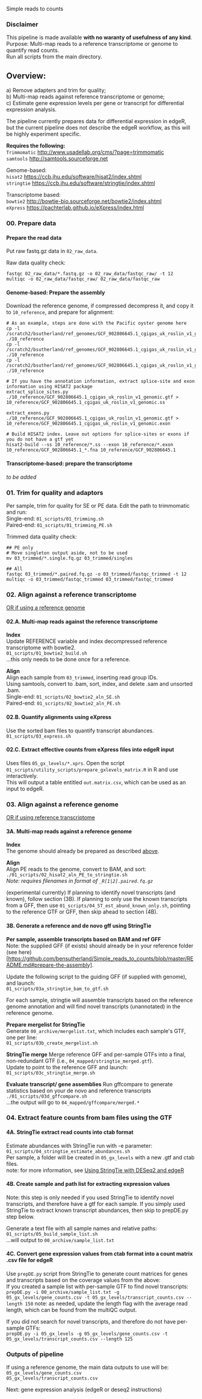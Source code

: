 Simple reads to counts

### Disclaimer
This pipeline is made available **with no waranty of usefulness of any kind**.      
Purpose: Multi-map reads to a reference transcriptome or genome to quantify read counts.       
Run all scripts from the main directory.       

## Overview:
  a) Remove adapters and trim for quality;    
  b) Multi-map reads against reference transcriptome or genome;    
  c) Estimate gene expression levels per gene or transcript for differential expression analysis.     
  
The pipeline currently prepares data for differential expression in edgeR, but the current pipeline does not describe the edgeR workflow, as this will be highly experiment specific.       

**Requires the following:**  
`Trimmomatic`   http://www.usadellab.org/cms/?page=trimmomatic  
`samtools`      http://samtools.sourceforge.net    

Genome-based:     
`hisat2`        https://ccb.jhu.edu/software/hisat2/index.shtml    
`stringtie`     https://ccb.jhu.edu/software/stringtie/index.shtml    

Transcriptome based:      
`bowtie2`       http://bowtie-bio.sourceforge.net/bowtie2/index.shtml        
`eXpress`       https://pachterlab.github.io/eXpress/index.html        


### 00. Prepare data
#### Prepare the read data
Put raw fastq.gz data in `02_raw_data`.        

Raw data quality check:       
```
fastqc 02_raw_data/*.fastq.gz -o 02_raw_data/fastqc_raw/ -t 12
multiqc -o 02_raw_data/fastqc_raw/ 02_raw_data/fastqc_raw
```

#### Genome-based: Prepare the assembly
Download the reference genome, if compressed decompress it, and copy it to `10_reference`, and prepare for alignment:         
```
# As an example, steps are done with the Pacific oyster genome here
cp -l /scratch2/bsutherland/ref_genomes/GCF_902806645.1_cgigas_uk_roslin_v1_genomic.fna ./10_reference
cp -l /scratch2/bsutherland/ref_genomes/GCF_902806645.1_cgigas_uk_roslin_v1_genomic.gff ./10_reference
cp -l /scratch2/bsutherland/ref_genomes/GCF_902806645.1_cgigas_uk_roslin_v1_genomic.gtf ./10_reference

# If you have the annotation information, extract splice-site and exon information using HISAT2 package
extract_splice_sites.py ./10_reference/GCF_902806645.1_cgigas_uk_roslin_v1_genomic.gtf > 10_reference/GCF_902806645.1_cgigas_uk_roslin_v1_genomic.ss

extract_exons.py ./10_reference/GCF_902806645.1_cgigas_uk_roslin_v1_genomic.gtf > 10_reference/GCF_902806645.1_cgigas_uk_roslin_v1_genomic.exon

# Build HISAT2 index. Leave out options for splice-sites or exons if  you do not have a gtf yet
hisat2-build --ss 10_reference/*.ss --exon 10_reference/*.exon 10_reference/GCF_902806645.1_*.fna 10_reference/GCF_902806645.1 

```

#### Transcriptome-based: prepare the transcriptome
_to be added_        


### 01. Trim for quality and adaptors
Per sample, trim for quality for SE or PE data. Edit the path to trimmomatic and run:        
Single-end: `01_scripts/01_trimming.sh`     
Paired-end: `01_scripts/01_trimming_PE.sh`      

Trimmed data quality check:     
```
## PE only
# Move singleton output aside, not to be used
mv 03_trimmed/*.single.fq.gz 03_trimmed/singles       

## All
fastqc 03_trimmed/*.paired.fq.gz -o 03_trimmed/fastqc_trimmed -t 12         
multiqc -o 03_trimmed/fastqc_trimmed 03_trimmed/fastqc_trimmed       

```


### 02. Align against a reference transcriptome
[OR if using a reference genome](https://github.com/bensutherland/Simple_reads_to_counts#03-align-against-a-reference-genome)

#### 02.A. Multi-map reads against the reference transcriptome     
**Index**          
Update REFERENCE variable and index decompressed reference transcriptome with bowtie2.    
`01_scripts/01_bowtie2_build.sh`       
...this only needs to be done once for a reference.      

**Align**          
Align each sample from `03_trimmed`, inserting read group IDs.    
Using samtools, convert to .bam, sort, index, and delete .sam and unsorted .bam.    
Single-end: `01_scripts/02_bowtie2_aln_SE.sh`       
Paired-end: `01_scripts/02_bowtie2_aln_PE.sh`        

#### 02.B. Quantify alignments using eXpress  
Use the sorted bam files to quantify transcript abundances.       
`01_scripts/03_express.sh`      

#### 02.C. Extract effective counts from eXpress files into edgeR input
Uses files `05_gx_levels/*.xprs`. Open the script `01_scripts/utility_scripts/prepare_gxlevels_matrix.R` in R and use interactively.   
This will output a table entitled `out.matrix.csv`, which can be used as an input to edgeR.    


### 03. Align against a reference genome 
[OR if using reference transcriptome](https://github.com/bensutherland/Simple_reads_to_counts#02-align-against-a-reference-transcriptome)

#### 3A. Multi-map reads against a reference genome
**Index**       
The genome should already be prepared as described [above](https://github.com/bensutherland/Simple_reads_to_counts#prepare-the-assembly).        

**Align**            
Align PE reads to the genome, convert to BAM, and sort:          
`./01_scripts/02_hisat2_aln_PE_to_stringtie.sh`         
_Note: requires filenames in format of `_R[1|2].paired.fq.gz`_        

(experimental currently) If planning to identify novel transcripts (and known), follow section (3B). If planning to only use the known transcripts from a GFF, then use `01_scripts/04_ST_est_abund_known_only.sh`, pointing to the reference GTF or GFF, then skip ahead to section (4B).        

#### 3B. Generate a reference and de novo gff using StringTie 
**Per sample, assemble transcripts based on BAM and ref GFF**         
Note: the supplied GFF (if exists) should already be in your reference folder (see here)[https://github.com/bensutherland/Simple_reads_to_counts/blob/master/README.md#prepare-the-assembly].         

Update the following script to the guiding GFF (if supplied with genome), and launch:         
`01_scripts/03a_stringtie_bam_to_gtf.sh`         

For each sample, stringtie will assemble transcripts based on the reference genome annotation and will find novel transcripts (unannotated) in the reference genome.    


**Prepare mergelist for StringTie**        
Generate `00_archive/mergelist.txt`, which includes each sample's GTF, one per line:          
`01_scripts/03b_create_mergelist.sh`       


**StringTie merge**
Merge reference GFF and per-sample GTFs into a final, non-redundant GTF (i.e., `04_mapped/stringtie_merged.gtf`).      
Update to point to the reference GFF and launch:         
`01_scripts/03c_stringtie_merge.sh`        


**Evaluate transcript/ gene assemblies**
Run gffcompare to generate statistics based on your de novo and reference transcripts
`./01_scripts/03d_gffcompare.sh`    
...the output will go to `04_mapped/gffcompare/merged.*`          


### 04. Extract feature counts from bam files using the GTF
#### 4A. StringTie extract read counts into ctab format
Estimate abundances with StringTie run with -e parameter:        
`01_scripts/04_stringtie_estimate_abundances.sh`     
Per sample, a folder will be created in `05_gx_levels` with a new .gtf and ctab files.       
note: for more information, see [Using StringTie with DESeq2 and edgeR](http://ccb.jhu.edu/software/stringtie/index.shtml?t=manual#deseq) 


#### 4B. Create sample and path list for extracting expression values
Note: this step is only needed if you used StringTie to identify novel transcripts, and therefore have a gtf for each sample. If you simply used StringTie to extract known transcript abundances, then skip to prepDE.py step below.      

Generate a text file with all sample names and relative paths:      
`01_scripts/05_build_sample_list.sh`      
...will output to `00_archive/sample_list.txt`       


#### 4C. Convert gene expression values from ctab format into a count matrix .csv file for edgeR 
Use `prepDE.py` script from StringTie to generate count matrices for genes and transcripts based on the coverage values from the above:         
If you created a sample list with per-sample GTF to find novel transcripts:         
`prepDE.py -i 00_archive/sample_list.txt -g 05_gx_levels/gene_counts.csv -t 05_gx_levels/transcript_counts.csv --length 150`
note: as needed, update the length flag with the average read length, which can be found from the multiQC output.      

If you did not search for novel transcripts, and therefore do not have per-sample GTFs:        
`prepDE.py -i 05_gx_levels -g 05_gx_levels/gene_counts.csv -t 05_gx_levels/transcript_counts.csv --length 125`           


### Outputs of pipeline
If using a reference genome, the main data outputs to use will be:     
`05_gx_levels/gene_counts.csv`          
`05_gx_levels/transcript_counts.csv`          

Next: gene expression analysis (edgeR or deseq2 instructions)     
